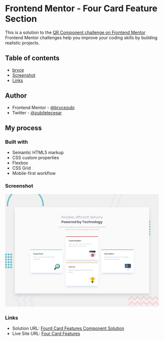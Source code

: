 # Frontend Mentor - Four Card Feature Section
This is a solution to the [QR Component challenge on Frontend Mentor](https://www.frontendmentor.io/challenges/four-card-feature-section-weK1eFYK/hub)
Frontend Mentor challenges help you improve your coding skills by building realistic projects. 

## Table of contents
- [bryce](#author)
- [Screenshot](#screenshot)
- [Links](#links)

## Author
- Frontend Mentor - [@brycezubi](https://www.frontendmentor.io/profile/brycezubi)
- Twitter - [@zubiletecesar](https://twitter.com/home)

## My process

### Built with

- Semantic HTML5 markup
- CSS custom properties
- Flexbox
- CSS Grid
- Mobile-first workflow

### Screenshot

![Design preview for the QR Component coding challenge](https://github.com/brycezubi/Fourd-Card-Feature/blob/main/design/desktop-preview.jpg)

### Links

- Solution URL: [Fourd Card Features Component Solution](https://www.frontendmentor.io/solutions/four-card-features-section-PgMxojMK3z)
- Live Site URL: [Four Card Features](https://brycezubi.github.io/Fourd-Card-Feature/)
